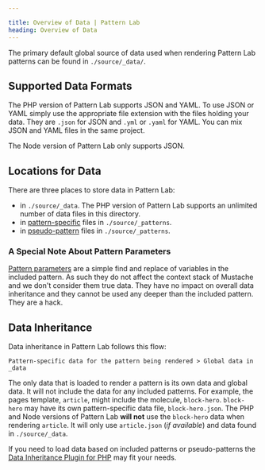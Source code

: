 ```yaml
---

title: Overview of Data | Pattern Lab
heading: Overview of Data
---
```


The primary default global source of data used when rendering Pattern Lab patterns can be found in `./source/_data/`.

## Supported Data Formats

The PHP version of Pattern Lab supports JSON and YAML. To use JSON or YAML simply use the appropriate file extension with the files holding your data. They are `.json` for JSON and `.yml` or `.yaml` for YAML. You can mix JSON and YAML files in the same project.

The Node version of Pattern Lab only supports JSON.

## Locations for Data

There are three places to store data in Pattern Lab:

* in `./source/_data`. The PHP version of Pattern Lab supports an unlimited number of data files in this directory.
* in [pattern-specific](/docs/data-pattern-specific.html) files in `./source/_patterns`.
* in [pseudo-pattern](/docs/pattern-pseudo-patterns.html) files in `./source/_patterns`.

### A Special Note About Pattern Parameters

[Pattern parameters](/docs/pattern-parameters.html) are a simple find and replace of variables in the included pattern. As such they do not affect the context stack of Mustache and we don't consider them true data. They have no impact on overall data inheritance and they cannot be used any deeper than the included pattern. They are a hack.

## Data Inheritance

Data inheritance in Pattern Lab follows this flow:

```
Pattern-specific data for the pattern being rendered > Global data in _data
```

The only data that is loaded to render a pattern is its own data and global data. It will not include the data for any included patterns. For example, the pages template, `article`, might include the molecule, `block-hero`. `block-hero` may have its own pattern-specific data file, `block-hero.json`. The PHP and Node versions of Pattern Lab **will not** use the `block-hero` data when rendering `article`. It will only use `article.json` (_if available_) and data found in `./source/_data`.

If you need to load data based on included patterns or pseudo-patterns the [Data Inheritance Plugin for PHP](https://github.com/pattern-lab/plugin-php-data-inheritance) may fit your needs.
